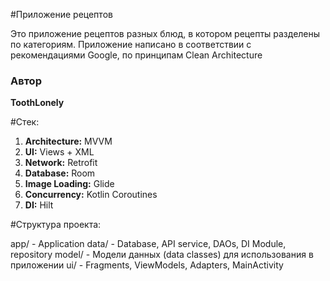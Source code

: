 #Приложение рецептов

Это приложение рецептов разных блюд, в котором рецепты разделены по категориям. 
Приложение написано в соответствии с рекомендациями Google, по принципам Clean Architecture

### Автор

**ToothLonely**

#Стек:

1. **Architecture:** MVVM
2. **UI:** Views + XML
3. **Network:** Retrofit
4. **Database:** Room
5. **Image Loading:** Glide
6. **Concurrency:** Kotlin Coroutines
7. **DI:** Hilt

#Структура проекта:

app/ - Application
data/ - Database, API service, DAOs, DI Module, repository
model/ - Модели данных (data classes) для использования в приложении
ui/ - Fragments, ViewModels, Adapters, MainActivity 